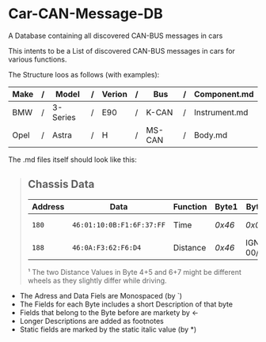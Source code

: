 # Car-CAN-Message-DB
A Database containing all discovered CAN-BUS messages in cars


This intents to be a List of discovered CAN-BUS messages in cars for various functions.

The Structure loos as follows (with examples):

| Make | / | Model | / | Verion | / | Bus | / | Component.md |
| ---- | - | ----- | - | ------ | - | --- | - | ------------ |
| BMW | / | 3-Series | / | E90 | / | K-CAN | / | Instrument.md |
| Opel | / | Astra | / | H | / | MS-CAN | / | Body.md |


The .md files itself should look like this:


>## Chassis Data
>
>| Address | Data | Function | Byte1 | Byte2 | Byte3 | Byte4 | Byte5 | Byte6 | Byte7 | Byte8 |
>| ------- | ---- | -------- | ----- | ----- | ----- | ----- | ----- | ----- | ----- | ----- |
>| `180` | `46:01:10:0B:F1:6F:37:FF` | Time | *0x46* | *0x01* | Year | Month | 5B:Day, 3b:Hour | 2b:Hour, 6b:Minute | Second | **??** |
>| `188` | `46:0A:F3:62:F6:D4` | Distance | *0x46* | IGN 00/0A | 2B\*1.5748=cm¹ | <- | 2B\*1.5748=cm¹ | <- | - |
>
>¹ The two Distance Values in Byte 4+5 and 6+7 might be different wheels as they slightly differ while driving.  


- The Adress and Data Fiels are Monospaced (by \`) 
- The Fields for each Byte includes a short Description of that byte
- Fields that belong to the Byte before are markety by <-
- Longer Descriptions are added as footnotes
- Static fields are marked by the static italic value (by \*)
